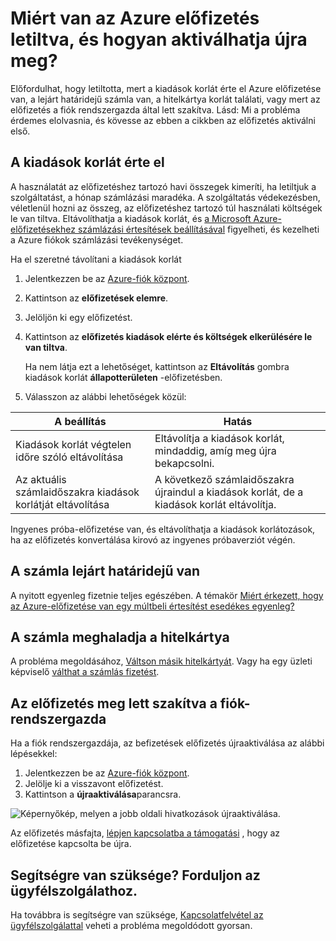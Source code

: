 <properties
    pageTitle="Újraaktiválása Azure előfizetés letiltott |} Microsoft Azure"
    description="Mikor lehet, hogy az Azure előfizetés letiltott, és hogy miként aktiválhatja újra ismerteti."
    keywords="Azure előfizetés letiltása"
    services=""
    documentationCenter=""
    authors="genlin"
    manager="mbaldwin"
    editor=""
    tags="billing"
    />

<tags
    ms.service="billing"
    ms.workload="na"
    ms.tgt_pltfrm="na"
    ms.devlang="na"
    ms.topic="article"
    ms.date="10/04/2016"
    ms.author="genli"/>

# <a name="why-is-my-azure-subscription-disabled-and-how-do-i-reactivate-it"></a>Miért van az Azure előfizetés letiltva, és hogyan aktiválhatja újra meg?

Előfordulhat, hogy letiltotta, mert a kiadások korlát érte el Azure előfizetése van, a lejárt határidejű számla van, a hitelkártya korlát találati, vagy mert az előfizetés a fiók rendszergazda által lett szakítva. Lásd: Mi a probléma érdemes elolvasnia, és kövesse az ebben a cikkben az előfizetés aktiválni első. 

## <a name="you-reached-your-spending-limit"></a>A kiadások korlát érte el

A használatát az előfizetéshez tartozó havi összegek kimeríti, ha letiltjuk a szolgáltatást, a hónap számlázási maradéka. A szolgáltatás védekezésben, véletlenül hozni az összeg, az előfizetéshez tartozó túl használati költségek le van tiltva. Eltávolíthatja a kiadások korlát, és [a Microsoft Azure-előfizetésekhez számlázási értesítések beállításával](billing-set-up-alerts.md) figyelheti, és kezelheti a Azure fiókok számlázási tevékenységet.

Ha el szeretné távolítani a kiadások korlát

1. Jelentkezzen be az [Azure-fiók központ](https://account.windowsazure.com/Home/Index).

2. Kattintson az **előfizetések elemre**.

3. Jelöljön ki egy előfizetést.

4. Kattintson az **előfizetés kiadások elérte és költségek elkerülésére le van tiltva**.

    Ha nem látja ezt a lehetőséget, kattintson az **Eltávolítás** gombra kiadások korlát **állapotterületen** -előfizetésben.

5. Válasszon az alábbi lehetőségek közül:

|A beállítás|Hatás|
|------|------|
|Kiadások korlát végtelen időre szóló eltávolítása|Eltávolítja a kiadások korlát, mindaddig, amíg meg újra bekapcsolni.|
|Az aktuális számlaidőszakra kiadások korlátját eltávolítása|A következő számlaidőszakra újraindul a kiadások korlát, de a kiadások korlát eltávolítja.|

Ingyenes próba-előfizetése van, és eltávolíthatja a kiadások korlátozások, ha az előfizetés konvertálása kirovó az ingyenes próbaverziót végén.

## <a name="your-bill-is-past-due"></a>A számla lejárt határidejű van

A nyitott egyenleg fizetnie teljes egészében. A témakör [Miért érkezett, hogy az Azure-előfizetése van egy múltbeli értesítést esedékes egyenleg?](billing-azure-subscription-past-due-balance.md#what-can-you-do-to-resolve-the-issue)

## <a name="the-bill-exceeds-your-credit-card-limit"></a>A számla meghaladja a hitelkártya

A probléma megoldásához, [Váltson másik hitelkártyát](billing-how-to-change-credit-card.md). Vagy ha egy üzleti képviselő [válthat a számlás fizetést](https://azure.microsoft.com/pricing/invoicing/).

## <a name="the-subscription-was-canceled-by-the-account-administrator"></a>Az előfizetés meg lett szakítva a fiók-rendszergazda

Ha a fiók rendszergazdája, az befizetések előfizetés újraaktiválása az alábbi lépésekkel: 

1. Jelentkezzen be az [Azure-fiók központ](https://account.windowsazure.com/Home/Index).
2. Jelölje ki a visszavont előfizetést.
3. Kattintson a **újraaktiválása**parancsra.

![Képernyőkép, melyen a jobb oldali hivatkozások újraaktiválása.](./media/billing-how-to-cancel-azure-subscription/reactivate-sub.png)

Az előfizetés másfajta, [lépjen kapcsolatba a támogatási](https://portal.azure.com/?#blade/Microsoft_Azure_Support/HelpAndSupportBlade) , hogy az előfizetése kapcsolta be újra.

## <a name="need-help-contact-support"></a>Segítségre van szüksége? Forduljon az ügyfélszolgálathoz.
Ha továbbra is segítségre van szüksége, [Kapcsolatfelvétel az ügyfélszolgálattal](https://portal.azure.com/?#blade/Microsoft_Azure_Support/HelpAndSupportBlade) veheti a probléma megoldódott gyorsan. 

